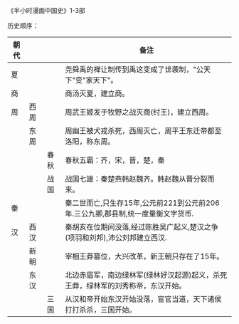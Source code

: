 

《半小时漫画中国史》1-3部

历史顺序：

| 朝代 |      |      | 备注                                                         |
| ---- | ---- | ---- | ------------------------------------------------------------ |
| 夏   |      |      | 尧舜禹的禅让制传到禹这变成了世袭制，"公天下"变"家天下"。     |
| 商   |      |      | 商汤灭夏，建立商。                                           |
| 周   | 西周 |      | 周武王姬发于牧野之战灭商(纣王)，建立西周。                   |
|      | 东周 |      | 周幽王被犬戎杀死，西周灭亡，周平王东迁帝都至洛阳，称东周。   |
|      |      | 春秋 | 春秋五霸：齐，宋，晋，楚，秦                                 |
|      |      | 战国 | 战国七雄：秦楚燕韩赵魏齐。韩赵魏从晋分裂而来。               |
| 秦   |      |      | 秦二世而亡,只生存15年,公元前221到公元前206年.三公九卿,郡县制,统一度量衡文字货币. |
| 汉   | 西汉 |      | 秦胡亥在位期间没落,经过陈胜吴广起义,楚汉之争(项羽和刘邦),沛公刘邦建立西汉. |
|      | 新朝 |      | 宰相王莽篡位，大兴改革，新王朝只存在了15年。                 |
|      | 东汉 |      | 北边赤眉军，南边绿林军(绿林好汉起源)起义，杀死王莽，绿林军的刘秀称帝，东汉开始。 |
|      |      | 三国 | 从汉和帝开始东汉开始没落，宦官当道，天下诸侯打打杀杀，三国开始。 |


